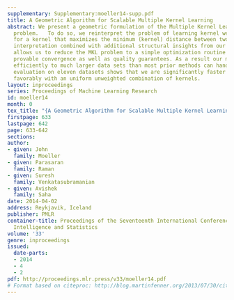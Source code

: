 ```yaml
---
supplementary: Supplementary:moeller14-supp.pdf
title: A Geometric Algorithm for Scalable Multiple Kernel Learning
abstract: We present a geometric formulation of the Multiple Kernel Learning (MKL)
  problem.   To do so, we reinterpret the problem of learning kernel weights as searching
  for a kernel that maximizes the minimum (kernel) distance between two convex polytopes.   This
  interpretation combined with additional structural insights from our geometric formulation
  allows us to reduce the MKL problem to a simple optimization routine that yields
  provable convergence as well as quality guarantees. As a result our method scales
  efficiently to much larger data sets than most prior methods can handle. Empirical
  evaluation on eleven datasets shows that we are significantly faster and even compare
  favorably with an uniform unweighted combination of kernels.
layout: inproceedings
series: Proceedings of Machine Learning Research
id: moeller14
month: 0
tex_title: "{A Geometric Algorithm for Scalable Multiple Kernel Learning}"
firstpage: 633
lastpage: 642
page: 633-642
sections: 
author:
- given: John
  family: Moeller
- given: Parasaran
  family: Raman
- given: Suresh
  family: Venkatasubramanian
- given: Avishek
  family: Saha
date: 2014-04-02
address: Reykjavik, Iceland
publisher: PMLR
container-title: Proceedings of the Seventeenth International Conference on Artificial
  Intelligence and Statistics
volume: '33'
genre: inproceedings
issued:
  date-parts:
  - 2014
  - 4
  - 2
pdf: http://proceedings.mlr.press/v33/moeller14.pdf
# Format based on citeproc: http://blog.martinfenner.org/2013/07/30/citeproc-yaml-for-bibliographies/
---
```

